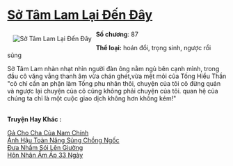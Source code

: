 <a href="https://utruyen.com/truyen/so-tam-lam-lai-den-day/19151/" title="Sở Tâm Lam Lại Đến Đây"><h1>Sở Tâm Lam Lại Đến Đây</h1></a><div style="display:table"><img align="right" style="float: left; padding: 10px;" src="https://utruyen.com/images/story/200x260/so-tam-lam-lai-den-day.jpg" alt="Sở Tâm Lam Lại Đến Đây"><b>Số chương</b>: 87<p></p><b>Thể loại:</b> hoán đổi, trọng sinh, ngược rồi sủng<p></p>Sở Tâm Lam nhàn nhạt nhìn người đàn ông nằm ngủ bên cạnh mình, trong đầu cô văng vẳng thanh âm vừa chán ghét,vừa mệt mỏi của Tống Hiểu Thần "cô chỉ cần an phận làm Tống phu nhân thôi, chuyện của tôi cô đừng quản và ngược lại chuyện của cô cũng không phải chuyện của tôi. quan hệ của chúng ta chỉ là một cuộc giao dịch không hơn không kém!"</div><p><br><b>Truyện Hay Khác :</b></p><a href="https://utruyen.com/truyen/ga-cho-cha-cua-nam-chinh/18998/" alt="Gả Cho Cha Của Nam Chính">Gả Cho Cha Của Nam Chính</a><br/><a href="https://truyenngontinhay.wordpress.com/2019/10/03/anh-hau-toan-nang-sung-chong-ngoc/" alt="Ảnh Hậu Toàn Năng Sủng Chồng Ngốc">Ảnh Hậu Toàn Năng Sủng Chồng Ngốc</a><br/><a href="https://truyenngontinhay.wordpress.com/2019/10/03/dua-nham-soi-len-giuong/" alt="Đưa Nhầm Sói Lên Giường">Đưa Nhầm Sói Lên Giường</a><br/><a href="https://github.com/quanluxury/ngontinhhot/tree/master/truyenhay/19215/" alt="Hôn Nhân Ấm Áp 33 Ngày">Hôn Nhân Ấm Áp 33 Ngày</a><br/>